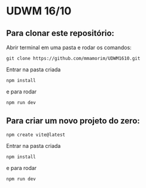 # UDWM 16/10

## Para clonar este repositório:

Abrir terminal em uma pasta e rodar os comandos:

```git clone https://github.com/mmamorim/UDWM1610.git```

Entrar na pasta criada

```npm install```

e para rodar 

```npm run dev```

## Para criar um novo projeto do zero:

```npm create vite@latest```

Entrar na pasta criada

```npm install```

e para rodar 

```npm run dev```
